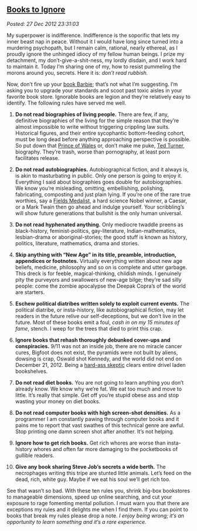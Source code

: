  
[Books to Ignore](http://bakerjd99.wordpress.com/2012/12/27/books-to-ignore/)
-----------------------------------------------------------------------------

*Posted: 27 Dec 2012 23:31:03*

My superpower is indifference. Indifference is the soporific that lets
my inner beast nap in peace. Without it I would have long since turned
into a murdering psychopath, but I remain calm, rational, nearly
ethereal, as I proudly ignore the unhinged idiocy of my fellow human
beings. I prize my detachment, my don’t-give-a-shit-ness, my lordly
disdain, and I work hard to maintain it. Today I’m sharing one of my,
how to resist pummeling the morons around you, secrets. Here it is:
*don’t read rubbish.*

Now, don’t fire up your [book
Barbie](https://www.youtube.com/watch?v=ETJP1ElHTps); that’s not what
I’m suggesting. I’m asking you to upgrade your standards and scoot past
toxic aisles in your favorite book store. Ignorable books are legion and
they’re relatively easy to identify. The following rules have served me
well.

1.  **Do not read biographies of living people.** There are few, if any,
    definitive biographies of the living for the simple reason that
    they’re almost impossible to write without triggering crippling law
    suits. Historical figures, and their entire sycophantic
    bottom-feeding cohort, must be long dead before anything approaching
    perspective is possible. So put down that [Prince of
    Wales](http://www.amazon.com/Prince-Wales-Biography-Jonathan-Dimbleby/dp/0688146155)
    or, don’t make me puke, [Ted
    Turner](http://www.barnesandnoble.com/w/ted-turner-michael-oconnor/1103045877?cm\_mmc=googlepla-\_-book-\_-q000000633-\_-9780313350429\&cm\_mmca2=pla\&ean=9780313350429\&isbn=9780313350429\&r=1),
    biography. They’re trash, worse than pornography, at least porn
    facilitates release.

2.  **Do not read autobiographies.** Autobiographical fiction, and it
    always is, is akin to masturbating in public. Only one person is
    going to enjoy it. Everything I said about biographies goes double
    for autobiographies. We know you’re misleading, omitting,
    embellishing, polishing, fabricating, composting and just plain
    lying. If you’re one of the rare true worthies, say a [Fields
    Medalist](http://www.mathunion.org/general/prizes/fields/details/),
    a hard science Nobel winner, a Caesar, or a Mark Twain then go ahead
    and indulge yourself. Your scribbling’s will show future generations
    that bullshit is the only human universal.

3.  **Do not read hyphenated anything.** Only mediocre twaddle preens as
    black-history, feminist-politics, gay-literature,
    Indian-mathematics, lesbian-drama or aboriginal-stories; the good
    stuff is known as history, politics, literature, mathematics, drama
    and stories.

4.  **Skip anything with “New Age” in its title, preamble, introduction,
    appendices or footnotes.** Virtually everything written about new
    age beliefs, medicine, philosophy and so on is complete and utter
    garbage. This dreck is for feeble, magical-thinking, childish minds.
    I genuinely pity the purveyors and swallowers of new-age bilge;
    they’re sad silly people: come the zombie apocalypse the Deepak
    Copra’s of the world are starters.

5.  **Eschew political diatribes written solely to exploit current
    events.** The political diatribe, or insta-history, like
    autobiographical fiction, may let readers in the future relive our
    self-deceptions, but we don’t live in the future. Most of these
    books emit a foul, *cash in on my 15 minutes of fame*, stench. I
    weep for the trees that died to print this crap.

6.  **Ignore books that rehash thoroughly debunked cover-ups and
    conspiracies.** 9/11 was not an inside job, there are no miracle
    cancer cures, Bigfoot does not exist, the pyramids were not built by
    aliens, dowsing is crap, Oswald shot Kennedy, and the world did not
    end on December 21, 2012. Being a [hard-ass
    skeptic](http://bakerjd99.wordpress.com/2009/10/29/hard-ass-skeptic-rules/)
    clears entire drivel laden bookshelves.

7.  **Do not read diet books.** You are not going to learn anything you
    don’t already know. We know why we’re fat. We eat too much and move
    to little. It’s really that simple. Get off you’re stupid obese ass
    and stop wasting your money on diet books.

8.  **Do not read computer books with high screen-shot densities.** As a
    programmer I am constantly pawing through computer books and it
    pains me to report that vast swathes of this technical genre are
    awful. Stop printing one damn screen shot after another. It’s not
    helping.

9.  **Ignore how to get rich books.** Get rich whores are worse than
    insta-history whores and often far more damaging to the pocketbooks
    of gullible readers.

10. **Give any book sharing Steve Job’s secrets a wide berth.** The
    necrophages writing this tripe are stunted little animals. Let’s
    feed on the dead, rich, white guy. Maybe if we eat his soul we’ll
    get rich too.

See that wasn’t so bad. With these ten rules you, shrink big-box
bookstores to manageable dimensions, speed up online searching, and cut
your exposure to rage fomenting mental pollution. I must warn you that
there are exceptions my rules and it delights me when I find them. If
you can point to books that break my rules please drop a note. *I enjoy
being wrong; it’s an opportunity to learn something and it’s a rare
experience.*
